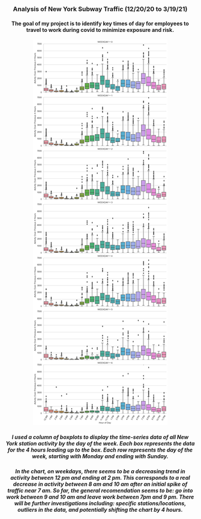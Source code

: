 
### <center> **Analysis of New York Subway Traffic (12/20/20 to 3/19/21)** 
#### <center>The goal of my project is to identify key times of day for employees to travel to work during covid to minimize exposure and risk.<center>



<center><img src="MVP_MTA_IMG.png"/>

    
     
##### <center> I used a column of boxplots to display the time-series data of all New York station activity by the day of the week. Each box represents the data for the 4 hours leading up to the box. Each row represents the day of the week, starting with Monday and ending with Sunday. 

##### <center> In the chart, on weekdays, there seems to be a decreasing trend in activity between 12 pm and ending at 2 pm. This corresponds to a real decrease in activity between 8 am and 10 am after an initial spike of traffic near 7 am. So far, the general recomendation seems to be: go into work between 9 and 10 am and leave work between 7pm and 9 pm.  There will be further investigations including: specific stations/locations, outliers in the data, and potentially shifting the chart by 4 hours.
